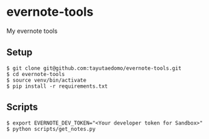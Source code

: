 # evernote-tools
My evernote tools

## Setup
```
$ git clone git@github.com:tayutaedomo/evernote-tools.git
$ cd evernote-tools
$ source venv/bin/activate
$ pip install -r requirements.txt
```

## Scripts
```
$ export EVERNOTE_DEV_TOKEN="<Your developer token for Sandbox>"
$ python scripts/get_notes.py
```
